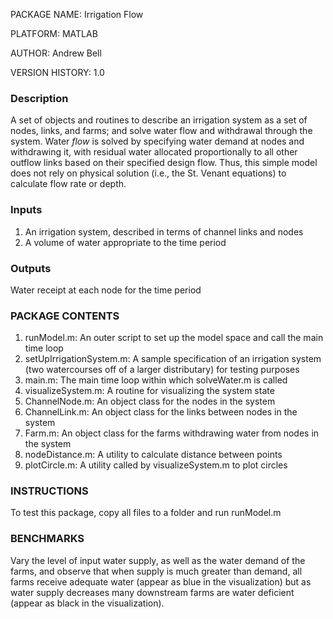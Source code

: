 PACKAGE NAME: Irrigation Flow

PLATFORM: MATLAB

AUTHOR: Andrew Bell

VERSION HISTORY: 1.0

### Description
A set of objects and routines to describe an irrigation system as a set of nodes, links, and farms; and solve water flow
and withdrawal through the system.  Water *flow* is solved by specifying water demand at nodes and withdrawing it, with
residual water allocated proportionally to all other outflow links based on their specified design flow.  Thus, this
simple model does not rely on physical solution (i.e., the St. Venant equations) to calculate flow rate or depth.

### Inputs
1. An irrigation system, described in terms of channel links and nodes
2. A volume of water appropriate to the time period

### Outputs
Water receipt at each node for the time period

### PACKAGE CONTENTS

1. runModel.m: An outer script to set up the model space and call the main time loop
2. setUpIrrigationSystem.m: A sample specification of an irrigation system (two watercourses off of a larger distributary) for testing purposes
3. main.m: The main time loop within which solveWater.m is called
4. visualizeSystem.m: A routine for visualizing the system state 
5. ChannelNode.m: An object class for the nodes in the system
6. ChannelLink.m: An object class for the links between nodes in the system
7. Farm.m: An object class for the farms withdrawing water from nodes in the system
8. nodeDistance.m: A utility to calculate distance between points
9. plotCircle.m: A utility called by visualizeSystem.m to plot circles

### INSTRUCTIONS

To test this package, copy all files to a folder and run runModel.m

### BENCHMARKS

Vary the level of input water supply, as well as the water demand of the farms, and observe that when supply is much greater than demand, all farms receive adequate water (appear as blue in the visualization) but as water supply decreases many downstream farms are water deficient (appear as black in the visualization).
